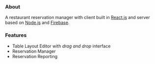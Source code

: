 ### About

A restaurant reservation manager with client built in [React.js](https://reactjs.org/) and server based on [Node.js](https://nodejs.org/) and [Firebase](https://firebase.google.com/).

### Features

- Table Layout Editor with *drag and drop* interface
- Reservation Manager
- Reservation Reporting
